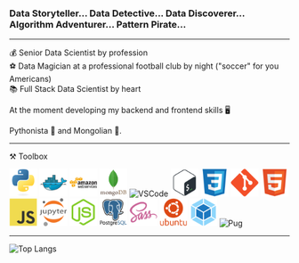 ### Data Storyteller... Data Detective... Data Discoverer... Algorithm Adventurer... Pattern Pirate...

---

💰 Senior Data Scientist by profession  
⚽️ Data Magician at a professional football club by night ("soccer" for you Americans)  
📚 Full Stack Data Scientist by heart

At the moment developing my backend and frontend skills 🖥


Pythonista 🐍 and Mongolian 🍃.

---

⚒ Toolbox

<img src="https://github.com/devicons/devicon/blob/master/icons/python/python-original.svg" alt="Python" width="50" height="50" /> <img src="https://github.com/devicons/devicon/blob/master/icons/docker/docker-original.svg" alt="Docker" width="50" height="50" /> <img src="https://github.com/devicons/devicon/blob/master/icons/amazonwebservices/amazonwebservices-original-wordmark.svg" alt="AWS" width="50" height="50" /> <img src="https://github.com/devicons/devicon/blob/master/icons/mongodb/mongodb-original-wordmark.svg" alt="MongoDB" width="50" height="50" /> <img src="https://cdn.worldvectorlogo.com/logos/visual-studio-code-1.svg" alt="VSCode" width="50" height="50" /> <img src="https://github.com/devicons/devicon/blob/master/icons/bash/bash-original.svg" alt="Bash" width="50" height="50" /> <img src="https://github.com/devicons/devicon/blob/master/icons/css3/css3-original.svg" alt="CSS3" width="50" height="50" /> <img src="https://github.com/devicons/devicon/blob/master/icons/git/git-original.svg" alt="Git" width="50" height="50" /> <img src="https://github.com/devicons/devicon/blob/master/icons/html5/html5-original.svg" alt="HTML5" width="50" height="50" /> <img src="https://github.com/devicons/devicon/blob/master/icons/javascript/javascript-original.svg" alt="JavaScript" width="50" height="50" /> <img src="https://github.com/devicons/devicon/blob/master/icons/jupyter/jupyter-original-wordmark.svg" alt="Jupyter" width="50" height="50" /> <img src="https://github.com/devicons/devicon/blob/master/icons/nodejs/nodejs-original.svg" alt="Nodejs" width="50" height="50" /> <img src="https://github.com/devicons/devicon/blob/master/icons/postgresql/postgresql-original-wordmark.svg" alt="PostgreSQL" width="50" height="50" /> <img src="https://github.com/devicons/devicon/blob/master/icons/sass/sass-original.svg" alt="Sass" width="50" height="50" /> <img src="https://github.com/devicons/devicon/blob/master/icons/ubuntu/ubuntu-plain-wordmark.svg" alt="Ubuntu" width="50" height="50" /> <img src="https://github.com/devicons/devicon/blob/master/icons/webpack/webpack-original.svg" alt="Webpack" width="50" height="50" /> <img src="https://camo.githubusercontent.com/2eb688a747805c9acd144faf728c8a30f86fc4ca5fb39e6528232f0372151364/68747470733a2f2f63646e2e7261776769742e636f6d2f7075676a732f7075672d6c6f676f2f656563343336636565386664396431373236643738333963626539396431663639343639326330632f5356472f7075672d66696e616c2d6c6f676f2d5f2d636f6c6f75722d3132382e737667" alt="Pug" width="50" height="50" />

---

![Top Langs](https://github-readme-stats.vercel.app/api/top-langs/?username=vildmedpap&langs_count=10&layout=compact)
